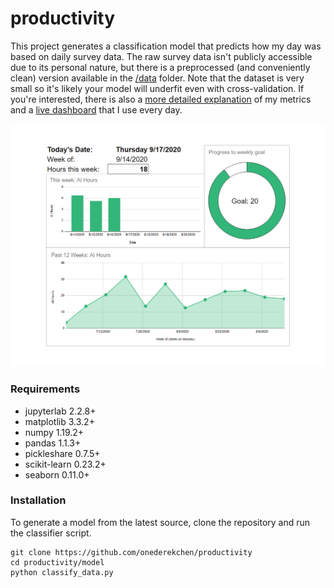 # productivity

This project generates a classification model that predicts how my day was based on daily survey data. The raw survey data isn't publicly accessible due to its personal nature, but there is a preprocessed (and conveniently clean) version available in the [/data](https://github.com/onederekchen/productivity/tree/main/data) folder. Note that the dataset is very small so it's likely your model will underfit even with cross-validation. If you're interested, there is also a [more detailed explanation](https://www.onederekchen.com/productivity) of my metrics and a [live dashboard](https://docs.google.com/spreadsheets/d/1ORwShJnblmd8JJNeLKK99QFEP30jLv9L1VR-meBLqrI/edit#gid=2092913362) that I use every day. 

![](https://raw.githubusercontent.com/onederekchen/productivity/main/dashboard_example.PNG)

### Requirements

- jupyterlab 2.2.8+
- matplotlib 3.3.2+
- numpy 1.19.2+
- pandas 1.1.3+
- pickleshare 0.7.5+
- scikit-learn 0.23.2+
- seaborn 0.11.0+

### Installation

To generate a model from the latest source, clone the repository and run the classifier script.
```
git clone https://github.com/onederekchen/productivity
cd productivity/model
python classify_data.py
```
